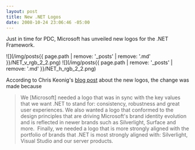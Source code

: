 ```yaml
---
layout: post
title: New .NET Logos
date: 2008-10-24 23:06:46 -05:00
---
```


Just in time for PDC, Microsoft has unveiled new logos for the .NET Framework.

![](/img/posts{{ page.path | remove: '_posts' | remove: '.md' }}/NET_v_rgb_2_2.png) ![](/img/posts{{ page.path | remove: '_posts' | remove: '.md' }}/NET_h_rgb_2_2.png)

According to Chris Keonig's [blog post](http://blogs.msdn.com/chkoenig/archive/2008/10/24/new-net-logos-announced-today.aspx) about the new logos, the change was made because

> We [Microsoft] needed a logo that was in sync with the key values that we want .NET to stand for: consistency, robustness and great user experiences. We also wanted a logo that conformed to the design principles that are driving Microsoft's brand identity evolution and is reflected in newer brands such as Silverlight, Surface and more.  Finally, we needed a logo that is more strongly aligned with the portfolio of brands that .NET is most strongly aligned with: Silverlight, Visual Studio and our server products.
